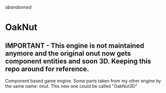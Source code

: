 _abandonned_
# OakNut
## IMPORTANT - This engine is not maintained anymore and the original onut now gets component entities and soon 3D. Keeping this repo around for reference.
Component based game engine. Some parts taken from my other engine by the same name: onut. This new one could be called "OakNut3D"

